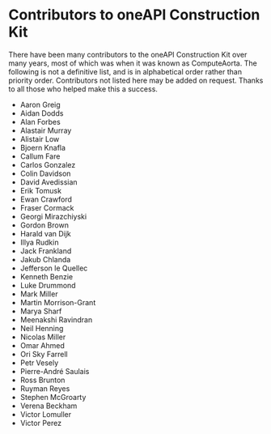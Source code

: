 # Contributors to oneAPI Construction Kit

There have been many contributors to the oneAPI Construction Kit over many years,
most of which was when it was known as ComputeAorta. The following is not a
definitive list, and is in alphabetical order rather than priority order.
Contributors not listed here may be added on request. Thanks to all those who
helped make this a success.

* Aaron Greig
* Aidan Dodds
* Alan Forbes
* Alastair Murray
* Alistair Low
* Bjoern Knafla
* Callum Fare
* Carlos Gonzalez
* Colin Davidson
* David Avedissian
* Erik Tomusk
* Ewan Crawford
* Fraser Cormack
* Georgi Mirazchiyski
* Gordon Brown
* Harald van Dijk
* Illya Rudkin
* Jack Frankland
* Jakub Chlanda
* Jefferson le Quellec
* Kenneth Benzie
* Luke Drummond
* Mark Miller
* Martin Morrison-Grant
* Marya Sharf
* Meenakshi Ravindran
* Neil Henning
* Nicolas Miller
* Omar Ahmed
* Ori Sky Farrell
* Petr Vesely
* Pierre-André Saulais
* Ross Brunton
* Ruyman Reyes
* Stephen McGroarty
* Verena Beckham
* Victor Lomuller
* Victor Perez
